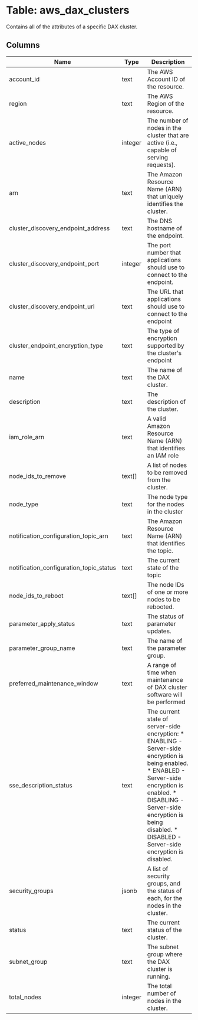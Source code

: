 
# Table: aws_dax_clusters
Contains all of the attributes of a specific DAX cluster.
## Columns
| Name        | Type           | Description  |
| ------------- | ------------- | -----  |
|account_id|text|The AWS Account ID of the resource.|
|region|text|The AWS Region of the resource.|
|active_nodes|integer|The number of nodes in the cluster that are active (i.e., capable of serving requests).|
|arn|text|The Amazon Resource Name (ARN) that uniquely identifies the cluster.|
|cluster_discovery_endpoint_address|text|The DNS hostname of the endpoint.|
|cluster_discovery_endpoint_port|integer|The port number that applications should use to connect to the endpoint.|
|cluster_discovery_endpoint_url|text|The URL that applications should use to connect to the endpoint|
|cluster_endpoint_encryption_type|text|The type of encryption supported by the cluster's endpoint|
|name|text|The name of the DAX cluster.|
|description|text|The description of the cluster.|
|iam_role_arn|text|A valid Amazon Resource Name (ARN) that identifies an IAM role|
|node_ids_to_remove|text[]|A list of nodes to be removed from the cluster.|
|node_type|text|The node type for the nodes in the cluster|
|notification_configuration_topic_arn|text|The Amazon Resource Name (ARN) that identifies the topic.|
|notification_configuration_topic_status|text|The current state of the topic|
|node_ids_to_reboot|text[]|The node IDs of one or more nodes to be rebooted.|
|parameter_apply_status|text|The status of parameter updates.|
|parameter_group_name|text|The name of the parameter group.|
|preferred_maintenance_window|text|A range of time when maintenance of DAX cluster software will be performed|
|sse_description_status|text|The current state of server-side encryption:  * ENABLING - Server-side encryption is being enabled.  * ENABLED - Server-side encryption is enabled.  * DISABLING - Server-side encryption is being disabled.  * DISABLED - Server-side encryption is disabled.|
|security_groups|jsonb|A list of security groups, and the status of each, for the nodes in the cluster.|
|status|text|The current status of the cluster.|
|subnet_group|text|The subnet group where the DAX cluster is running.|
|total_nodes|integer|The total number of nodes in the cluster.|
